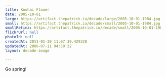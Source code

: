 ```yaml
---
title: Kowhai Flower
date: 2005-10-01
large: https://artifact.thepatrick.io/decade/large/2005-10-01-1984.jpg
small: https://artifact.thepatrick.io/decade/small/2005-10-01-1984.jpg
smallRetina: https://artifact.thepatrick.io/decade/small/2005-10-01-1984@2x.jpg
flickrUrl: null
photoId: null
createdAt: 2011-01-30 11:07:19.429328
updatedAt: 2006-07-11 04:50:32
layout: decade-image

---
```

Go spring!
